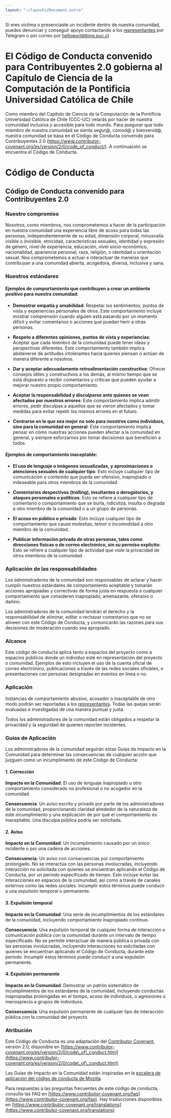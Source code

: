 ```yaml
---
layout: "~/layouts/Document.astro"
---
```


Si eres víctima o presenciaste un incidente dentro de
nuestra comunidad, puedes denunciar y conseguir apoyo
contactando a los <a href="/representantes">representantes</a>
por Telegram o por correo por helloworld@ing.puc.cl

# El Código de Conducta convenido para Contribuyentes 2.0 gobierna al Capítulo de Ciencia de la Computación de la Pontificia Universidad Católica de Chile
Como miembro del Capítulo de Ciencia de la Computación de la Pontificia Universidad Católica de Chile (CCC-UC) velarás por hacer de nuestra comunidad inclusiva y accesible para todo mundo. Para asegurar que todo miembro de nuestra comunidad se sienta segur@, cómod@ y bienvenid@, nuestra comunidad se basa en el Código de Conducta convenido para Contribuyentes 2.0 (https://www.contributor-covenant.org/es/version/2/0/code_of_conduct/). A continuación se encuentra el Código de Conducta.

# Código de Conducta

## Código de Conducta convenido para Contribuyentes 2.0

### Nuestro compromiso
Nosotros, como miembros, nos comprometemos a hacer de la participación en nuestra comunidad una experiencia libre de acoso para todas las personas, independientemente de su edad, dimensión corporal, minusvalía visible o invisible, etnicidad, características sexuales, identidad y expresión de género, nivel de experiencia, educación, nivel socio-económico, nacionalidad, apariencia personal, raza, religión, o identidad u orientación sexual.
Nos comprometemos a actuar e interactuar de maneras que contribuyan a una comunidad abierta, acogedora, diversa, inclusiva y sana.

### Nuestros estándares

#### Ejemplos de comportamiento que contribuyen a crear un ambiente positivo para nuestra comunidad:

- **Demostrar empatía y amabilidad**: Respetar los sentimientos, puntos de vista y experiencias personales de otros. Este comportamiento incluye mostrar comprensión cuando alguien está pasando por un momento difícil y evitar comentarios o acciones que puedan herir a otras personas.

- **Respeto a diferentes opiniones, puntos de vista y experiencias**: Aceptar que cada miembro de la comunidad puede tener ideas y perspectivas diferentes. Este comportamiento también implica abstenerse de actitudes intolerantes hacia quienes piensan o actúan de manera diferente a nosotros.

- **Dar y aceptar adecuadamente retroalimentación constructiva**: Ofrecer consejos útiles y constructivos a los demás, al mismo tiempo que se está dispuesto a recibir comentarios y críticas que pueden ayudar a mejorar nuestro propio comportamiento.

- **Aceptar la responsabilidad y disculparse ante quienes se vean afectados por nuestros errores**: Este comportamiento implica admitir errores, pedir disculpas a aquellos que se vieron afectados y tomar medidas para evitar repetir los mismos errores en el futuro.

- **Centrarse en lo que sea mejor no solo para nosotros como individuos, sino para la comunidad en general**: Este comportamiento implica pensar en cómo nuestras acciones pueden afectar a la comunidad en general, y siempre esforzarnos por tomar decisiones que beneficien a todos.

#### Ejemplos de comportamiento inaceptable:

- **El uso de lenguaje o imágenes sexualizadas, y aproximaciones o atenciones sexuales de cualquier tipo**: Esto incluye cualquier tipo de comunicación o contenido que pueda ser ofensivo, inapropiado o indeseable para otros miembros de la comunidad.

- **Comentarios despectivos (trolling), insultantes o derogatorios, y ataques personales o políticos**: Esto se refiere a cualquier tipo de comentario o comportamiento que se burla, ridiculiza, insulta o degrada a otro miembro de la comunidad o a un grupo de personas.

- **El acoso en público o privado**: Esto incluye cualquier tipo de comportamiento que cause molestias, temor o incomodidad a otro miembro de la comunidad.

- **Publicar información privada de otras personas, tales como direcciones físicas o de correo electrónico, sin su permiso explícito**: Esto se refiere a cualquier tipo de actividad que viole la privacidad de otros miembros de la comunidad.

### Aplicación de las responsabilidades

Los administradores de la comunidad son responsables de aclarar y hacer cumplir nuestros estándares de comportamiento aceptable y tomarán acciones apropiadas y correctivas de forma justa en respuesta a cualquier comportamiento que consideren inapropiado, amenazante, ofensivo o dañino.

Los administradores de la comunidad tendrán el derecho y la responsabilidad de eliminar, editar o rechazar comentarios que no se alineen con este Código de Conducta, y comunicarán las razones para sus decisiones de moderación cuando sea apropiado.

### Alcance

Este código de conducta aplica tanto a espacios del proyecto como a espacios públicos donde un individuo esté en representación del proyecto o comunidad. Ejemplos de esto incluyen el uso de la cuenta oficial de correo electrónico, publicaciones a través de las redes sociales oficiales, o presentaciones con personas designadas en eventos en línea o no.

### Aplicación

Instancias de comportamiento abusivo, acosador o inaceptable de otro modo podrán ser reportadas a los <a href="/representantes">representantes</a>. Todas las quejas serán evaluadas e investigadas de una manera puntual y justa.

Todos los administradores de la comunidad están obligados a respetar la privacidad y la seguridad de quienes reporten incidentes.

### Guías de Aplicación

Los administradores de la comunidad seguirán estas Guías de Impacto en la Comunidad para determinar las consecuencias de cualquier acción que juzguen como un incumplimiento de este Código de Conducta:

#### 1. Corrección

**Impacto en la Comunidad**: El uso de lenguaje inapropiado u otro comportamiento considerado no profesional o no acogedor en la comunidad.

**Consecuencia**: Un aviso escrito y privado por parte de los administradores de la comunidad, proporcionando claridad alrededor de la naturaleza de este incumplimiento y una explicación de por qué el comportamiento es inaceptable. Una disculpa pública podría ser solicitada.

#### 2. Aviso

**Impacto en la Comunidad**: Un incumplimiento causado por un único incidente o por una cadena de acciones.

**Consecuencia**: Un aviso con consecuencias por comportamiento prolongado. No se interactúa con las personas involucradas, incluyendo interacción no solicitada con quienes se encuentran aplicando el Código de Conducta, por un periodo especificado de tiempo. Esto incluye evitar las interacciones en espacios de la comunidad, así como a través de canales externos como las redes sociales. Incumplir estos términos puede conducir a una expulsión temporal o permanente.

#### 3. Expulsión temporal

**Impacto en la Comunidad**: Una serie de incumplimientos de los estándares de la comunidad, incluyendo comportamiento inapropiado continuo.

**Consecuencia**: Una expulsión temporal de cualquier forma de interacción o comunicación pública con la comunidad durante un intervalo de tiempo especificado. No se permite interactuar de manera pública o privada con las personas involucradas, incluyendo interacciones no solicitadas con quienes se encuentran aplicando el Código de Conducta, durante este periodo. Incumplir estos términos puede conducir a una expulsión permanente.

#### 4. Expulsión permanente

**Impacto en la Comunidad**: Demostrar un patrón sistemático de incumplimientos de los estándares de la comunidad, incluyendo conductas inapropiadas prolongadas en el tiempo, acoso de individuos, o agresiones o menosprecio a grupos de individuos.

**Consecuencia**: Una expulsión permanente de cualquier tipo de interacción pública con la comunidad del proyecto.

### Atribución

Este Código de Conducta es una adaptación del [Contributor Covenant](https://www.contributor-covenant.org), versión 2.0, disponible en [https://www.contributor-covenant.org/es/version/2/0/code\_of\_conduct.html](https://www.contributor-covenant.org/es/version/2/0/code\_of\_conduct.html)

Las Guías de Impacto en la Comunidad están inspiradas en la [escalera de aplicación del código de conducta de Mozilla](https://github.com/mozilla/diversity).

Para respuestas a las preguntas frecuentes de este código de conducta, consulta las FAQ en [https://www.contributor-covenant.org/faq](https://www.contributor-covenant.org/faq). Hay traducciones disponibles en [https://www.contributor-covenant.org/translations](https://www.contributor-covenant.org/translations)
